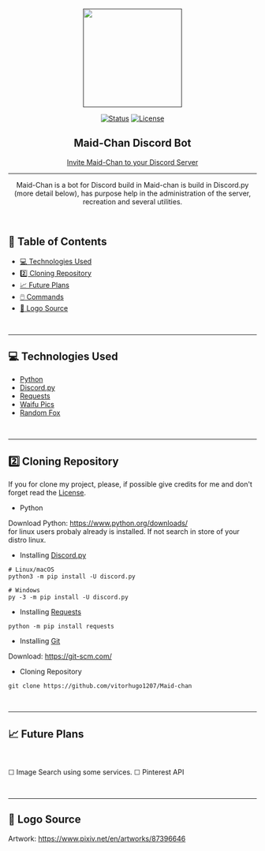 <!-- -------------------------------------- -->
<p align="center">
  <a href="" rel="noopener">
    <img width=200px height=200px src="https://cdn.discordapp.com/avatars/865657033868050432/9778c081f588227c0d5f8be5cee52b31.png?size=256"></a>

<div align="center">

[![Status](https://img.shields.io/badge/status-active-success.svg)]()
[![License](https://img.shields.io/badge/license-MIT-blue.svg)](/LICENSE)
</div>
</p>

<h2 align="center">Maid-Chan Discord Bot </h2>

<!-- -------------------------------------- -->

<div align="center">

  [Invite Maid-Chan to your Discord Server](https://discordapp.com/oauth2/authorize?client_id=865657033868050432&scope=bot&permissions=4701503528)

</div>

<!-- -------------------------------------- -->

---

<p align="center"> Maid-Chan is a bot for Discord build in Maid-chan is build in Discord.py (more detail below), has purpose help in the administration of the server, recreation and several utilities.
    <br> 
</p>

<br>

## 📝 Table of Contents

- [💻 Technologies Used](#Technologies_Used)
- [2️⃣ Cloning Repository](#Cloning_repository)
- [📈 Future Plans](#Future_Plans)
- [🖱️ Commands](/commands/)
- [🎨 Logo Source](#Logo_Source)

<br>

---
<!-- -------------------------------------- -->

## 💻 Technologies Used <a name="Technologies_Used" ></a>


- [Python](https://www.python.org/)
- [Discord.py](https://github.com/Rapptz/discord.py)
- [Requests](https://github.com/psf/requests)
- [Waifu Pics](https://waifu.pics/)
- [Random Fox](https://randomfox.ca/)

<br>

---
<!-- -------------------------------------- -->

## 2️⃣ Cloning Repository <a name="Cloning_repository" ></a>
If you for clone my project, please, if possible give credits for me and don't forget read the [License](https://github.com/vitorhugo1207/Maid-chan/blob/main/LICENSE).

- Python <br>

Download Python: https://www.python.org/downloads/ <br>
for linux users probaly already is installed. If not search in store of your distro linux.
<br>

- Installing [Discord.py](https://pypi.org/project/discord.py/)
```
# Linux/macOS
python3 -m pip install -U discord.py

# Windows
py -3 -m pip install -U discord.py
```

- Installing [Requests](https://pypi.org/project/requests/)
``` 
python -m pip install requests
```

- Installing [Git](https://git-scm.com/) <br>

Download: https://git-scm.com/


- Cloning Repository
```
git clone https://github.com/vitorhugo1207/Maid-chan
```
<br>

---
<!-- -------------------------------------- -->

## 📈 Future Plans <a name="Future_Plans" ></a>
<br>

☐ Image Search using some services.
☐ Pinterest API

<br>

---
<!-- -------------------------------------- -->

## 🎨 Logo Source <a name="Logo_Source" ></a>

Artwork: https://www.pixiv.net/en/artworks/87396646
